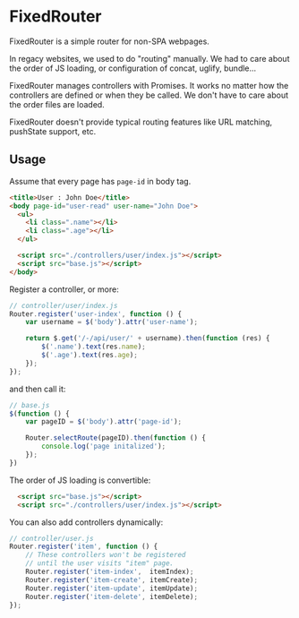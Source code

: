 # FixedRouter

FixedRouter is a simple router for non-SPA webpages.

In regacy websites, we used to do "routing" manually.
We had to care about the order of JS loading, or configuration of concat, uglify, bundle...

FixedRouter manages controllers with Promises.
It works no matter how the controllers are defined or when they be called.
We don't have to care about the order files are loaded.

FixedRouter doesn't provide typical routing features like URL matching, pushState support, etc.

## Usage

Assume that every page has `page-id` in body tag.

```html
<title>User : John Doe</title>
<body page-id="user-read" user-name="John Doe">
  <ul>
    <li class=".name"></li>
    <li class=".age"></li>
  </ul>

  <script src="./controllers/user/index.js"></script>
  <script src="base.js"></script>
</body>
```

Register a controller, or more:

```javascript
// controller/user/index.js
Router.register('user-index', function () {
    var username = $('body').attr('user-name');

    return $.get('/-/api/user/' + username).then(function (res) {
        $('.name').text(res.name);
        $('.age').text(res.age);
    });
});
```

and then call it:

```javascript
// base.js
$(function () {
    var pageID = $('body').attr('page-id');

    Router.selectRoute(pageID).then(function () {
        console.log('page initalized');
    });
})
```

The order of JS loading is convertible:

```html
  <script src="base.js"></script>
  <script src="./controllers/user/index.js"></script>
```

You can also add controllers dynamically:

```javascript
// controller/user.js
Router.register('item', function () {
    // These controllers won't be registered
    // until the user visits "item" page.
    Router.register('item-index',  itemIndex);
    Router.register('item-create', itemCreate);
    Router.register('item-update', itemUpdate);
    Router.register('item-delete', itemDelete);
});
```
